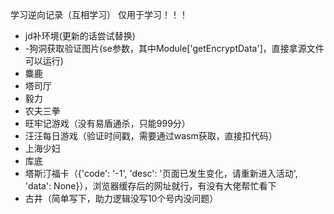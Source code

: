 学习逆向记录（互相学习）
仅用于学习！！！
- jd补环境(更新的话尝试替换)
- -狗洞获取验证图片(se参数，其中Module['getEncryptData']，直接拿源文件可以运行)
- 麋鹿
- 塔司厅
- 毅力
- 农夫三拳
- 旺牢记游戏（没有易盾通杀，只能999分）
- 汪汪每日游戏（验证时间戳，需要通过wasm获取，直接扣代码）
- 上海少妇
- 库底
- 塔斯汀福卡（{'code': '-1', 'desc': '页面已发生变化，请重新进入活动', 'data': None}），浏览器缓存后的网址就行，有没有大佬帮忙看下
- 古井（简单写下，助力逻辑没写10个号内没问题）



